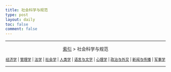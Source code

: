```yaml
---
title: 社会科学与规范
type: post
layout: daily
toc: false
comment: false
---
```

---
<span><center>[索引](/gknows/index) > 社会科学与规范</center></span>

<small><center>[经济学](/gknows/经济学) | [管理学](/gknows/管理学) | [法学](/gknows/法学) | [社会学](/gknows/社会学) | [人类学](/gknows/人类学) | [语言与文字](/gknows/语言与文字) | [心理学](/gknows/心理学) | [政治与外交](/gknows/政治与外交) | [新闻与传播](/gknows/新闻与传播) | [军事学](/gknows/军事学)</center></small>

---
